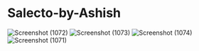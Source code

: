 # Salecto-by-Ashish
![Screenshot (1072)](https://user-images.githubusercontent.com/86727600/127949643-ade5dec3-d55c-4b7f-af90-5a910b159930.png)
![Screenshot (1073)](https://user-images.githubusercontent.com/86727600/127949664-4e2fc0f6-8c75-4226-8d9d-333b322a3085.png)
![Screenshot (1074)](https://user-images.githubusercontent.com/86727600/127949675-94055a0e-936e-4f01-917a-226dc6b9d6a9.png)
![Screenshot (1071)](https://user-images.githubusercontent.com/86727600/127949681-03d34ae3-fdfc-4c9d-9ee9-6df58a1592a2.png)

